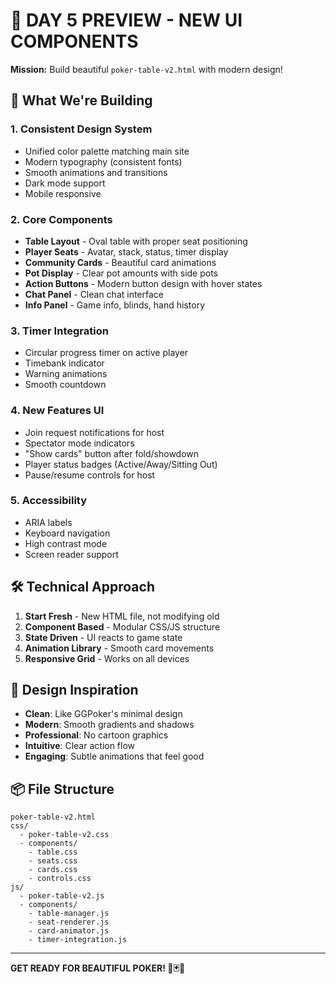 # 🎨 DAY 5 PREVIEW - NEW UI COMPONENTS

**Mission:** Build beautiful `poker-table-v2.html` with modern design!

## 🎯 What We're Building

### 1. Consistent Design System
- Unified color palette matching main site
- Modern typography (consistent fonts)
- Smooth animations and transitions
- Dark mode support
- Mobile responsive

### 2. Core Components
- **Table Layout** - Oval table with proper seat positioning
- **Player Seats** - Avatar, stack, status, timer display
- **Community Cards** - Beautiful card animations
- **Pot Display** - Clear pot amounts with side pots
- **Action Buttons** - Modern button design with hover states
- **Chat Panel** - Clean chat interface
- **Info Panel** - Game info, blinds, hand history

### 3. Timer Integration
- Circular progress timer on active player
- Timebank indicator
- Warning animations
- Smooth countdown

### 4. New Features UI
- Join request notifications for host
- Spectator mode indicators
- "Show cards" button after fold/showdown
- Player status badges (Active/Away/Sitting Out)
- Pause/resume controls for host

### 5. Accessibility
- ARIA labels
- Keyboard navigation
- High contrast mode
- Screen reader support

## 🛠️ Technical Approach

1. **Start Fresh** - New HTML file, not modifying old
2. **Component Based** - Modular CSS/JS structure
3. **State Driven** - UI reacts to game state
4. **Animation Library** - Smooth card movements
5. **Responsive Grid** - Works on all devices

## 🎨 Design Inspiration

- **Clean**: Like GGPoker's minimal design
- **Modern**: Smooth gradients and shadows
- **Professional**: No cartoon graphics
- **Intuitive**: Clear action flow
- **Engaging**: Subtle animations that feel good

## 📦 File Structure
```
poker-table-v2.html
css/
  - poker-table-v2.css
  - components/
    - table.css
    - seats.css
    - cards.css
    - controls.css
js/
  - poker-table-v2.js
  - components/
    - table-manager.js
    - seat-renderer.js
    - card-animator.js
    - timer-integration.js
```

---

**GET READY FOR BEAUTIFUL POKER! 🎨🃏✨**
